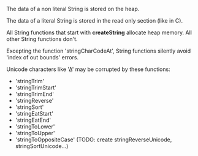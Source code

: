 
The data of a non literal String is stored on the heap. 

The data of a literal String is stored in the read only section (like in C).

All String functions that start with **createString** allocate heap memory. All other String functions don't.

Excepting the function 'stringCharCodeAt', String functions silently avoid 'index of out bounds' errors. 

Unicode characters like '∆' may be corrupted by these functions:
- 'stringTrim'
- 'stringTrimStart'
- 'stringTrimEnd'
- 'stringReverse' 
- 'stringSort'
- 'stringEatStart'
- 'stringEatEnd' 
- 'stringToLower'
- 'stringToUpper'
- 'stringToOppositeCase'
(TODO: create stringReverseUnicode, stringSortUnicode...)

